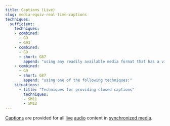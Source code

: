 ```yaml
---
title: Captions (Live)
slug: media-equiv-real-time-captions
techniques:
  sufficient:
    techniques:
    - combined:
      - G9
      - G93
    - combined:
      - G9
      - short: G87
        append: "using any readily available media format that has a video player that supports closed captioning"
    - combined:
      - G9
      - short: G87
        append: "using one of the following techniques:"
    situations:
      - title: "Techniques for providing closed captions"
        techniques:
        - SM11
        - SM12
---
```

<a href="http://www.w3.org/TR/2008/REC-WCAG20-20081211/#captionsdef" class="termref">Captions</a> are provided for all <a href="http://www.w3.org/TR/2008/REC-WCAG20-20081211/#livedef" class="termref">live</a> <a href="http://www.w3.org/TR/2008/REC-WCAG20-20081211/#audiodef" class="termref">audio</a> content in <a href="http://www.w3.org/TR/2008/REC-WCAG20-20081211/#synchronizedmediadef" class="termref">synchronized media</a>.